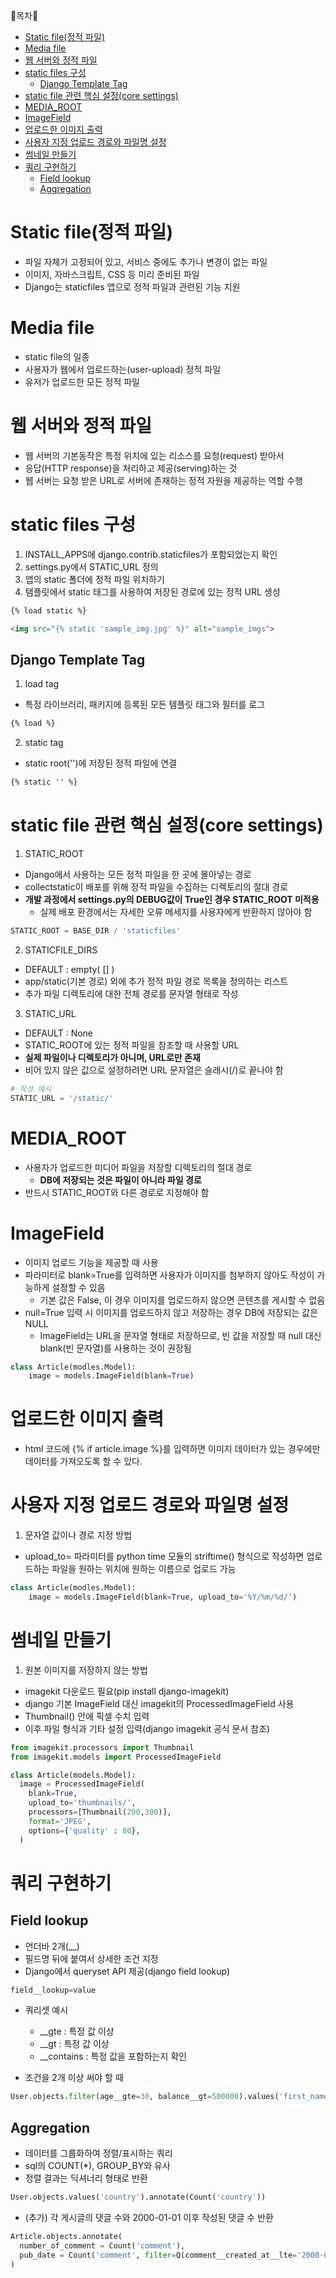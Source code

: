 🔔목차🔔

- [Static file(정적 파일)](#static-file정적-파일)
- [Media file](#media-file)
- [웹 서버와 정적 파일](#웹-서버와-정적-파일)
- [static files 구성](#static-files-구성)
  - [Django Template Tag](#django-template-tag)
- [static file 관련 핵심 설정(core settings)](#static-file-관련-핵심-설정core-settings)
- [MEDIA_ROOT](#media_root)
- [ImageField](#imagefield)
- [업로드한 이미지 출력](#업로드한-이미지-출력)
- [사용자 지정 업로드 경로와 파일명 설정](#사용자-지정-업로드-경로와-파일명-설정)
- [썸네일 만들기](#썸네일-만들기)
- [쿼리 구현하기](#쿼리-구현하기)
  - [Field lookup](#field-lookup)
  - [Aggregation](#aggregation)


# Static file(정적 파일)

- 파일 자체가 고정되어 있고, 서비스 중에도 추가나 변경이 없는 파일
- 이미지, 자바스크립트, CSS 등 미리 준비된 파일
- Django는 staticfiles 앱으로 정적 파일과 관련된 기능 지원

# Media file

- static file의 일종
- 사용자가 웹에서 업로드하는(user-upload) 정적 파일
- 유저가 업로드한 모든 정적 파일

# 웹 서버와 정적 파일

- 웹 서버의 기본동작은 특정 위치에 있는 리소스를 요청(request) 받아서 
- 응답(HTTP response)을 처리하고 제공(serving)하는 것
- 웹 서버는 요청 받은 URL로 서버에 존재하는 정적 자원을 제공하는 역할 수행

# static files 구성

1. INSTALL_APPS에 django.contrib.staticfiles가 포함되었는지 확인
2. settings.py에서 STATIC_URL 정의
3. 앱의 static 폴더에 정적 파일 위치하기
4. 탬플릿에서 static 태그를 사용하여 저장된 경로에 있는 정적 URL 생성

```html
{% load static %}

<img src="{% static 'sample_img.jpg' %}" alt="sample_imgs">
```

## Django Template Tag

1. load tag

- 특정 라이브러리, 패키지에 등록된 모든 템플릿 태그와 필터를 로그

```html
{% load %}
```

2. static tag

- static root('')에 저장된 정적 파일에 연결

```html
{% static '' %}
```

# static file 관련 핵심 설정(core settings)

1. STATIC_ROOT

- Django에서 사용하는 모든 정적 파일을 한 곳에 몰아넣는 경로
- collectstatic이 배포를 위해 정적 파일을 수집하는 디렉토리의 절대 경로
- **개발 과정에서 settings.py의 DEBUG값이 True인 경우 STATIC_ROOT 미적용**
  - 실제 배포 환경에서는 자세한 오류 메세지를 사용자에게 반환하지 않아야 함

```python
STATIC_ROOT = BASE_DIR / 'staticfiles'
```

2. STATICFILE_DIRS

- DEFAULT : empty( [] )
- app/static(기본 경로) 외에 추가 정적 파일 경로 목록을 정의하는 리스트
- 추가 파일 디렉토리에 대한 전체 경로를 문자열 형태로 작성

3. STATIC_URL

- DEFAULT : None
- STATIC_ROOT에 있는 정적 파일을 참조할 때 사용할 URL
- **실제 파일이나 디렉토리가 아니며, URL로만 존재**
- 비어 있지 않은 값으로 설정하려면 URL 문자열은 슬래시(/)로 끝나야 함

```python
# 작성 예시
STATIC_URL = '/static/'
```

# MEDIA_ROOT

- 사용자가 업로드한 미디어 파일을 저장할 디렉토리의 절대 경로
  - **DB에 저장되는 것은 파일이 아니라 파일 경로**
- 반드시 STATIC_ROOT와 다른 경로로 지정해야 함

# ImageField

- 이미지 업로드 기능을 제공할 때 사용
- 파라미터로 blank=True를 입력하면 사용자가 이미지를 첨부하지 않아도 작성이 가능하게 설정할 수 있음
  - 기본 값은 False, 이 경우 이미지를 업로드하지 않으면 콘텐츠를 게시할 수 없음
- null=True 입력 시 이미지를 업로드하지 않고 저장하는 경우 DB에 저장되는 값은 NULL
  - ImageField는 URL을 문자열 형태로 저장하므로, 빈 값을 저장할 때 null 대신 blank(빈 문자열)를 사용하는 것이 권장됨 

```python
class Article(modles.Model):
    image = models.ImageField(blank=True)
```

# 업로드한 이미지 출력

- html 코드에 {% if article.image %}를 입력하면 이미지 데이터가 있는 경우에만 데이터를 가져오도록 할 수 있다.

# 사용자 지정 업로드 경로와 파일명 설정

1. 문자열 값이나 경로 지정 방법

- upload_to= 파라미터를 python time 모듈의 striftime() 형식으로 작성하면 업로드하는 파일을 원하는 위치에 원하는 이름으로 업로드 가능

```python
class Article(modles.Model):
    image = models.ImageField(blank=True, upload_to='%Y/%m/%d/')
```

# 썸네일 만들기

1. 원본 이미지를 저장하지 않는 방법

- imagekit 다운로드 필요(pip install django-imagekit)
- django 기본 ImageField 대신 imagekit의 ProcessedImageField 사용
- Thumbnail() 안에 픽셀 수치 입력
- 이후 파일 형식과 기타 설정 입력(django imagekit 공식 문서 참조)

```python
from imagekit.processors import Thumbnail
from imagekit.models import ProcessedImageField

class Article(models.Model):
  image = ProcessedImageField(
    blank=True,
    upload_to='thumbnails/',
    processors=[Thumbnail(200,300)],
    format='JPEG',
    options={'quality' : 80},
  )
```

# 쿼리 구현하기

## Field lookup

- 언더바 2개(__)
- 필드명 뒤에 붙여서 상세한 조건 지정
- Django에서 queryset API 제공(django field lookup)

```python
field__lookup=value
```

- 쿼리셋 예시
  - __gte : 특정 값 이상
  - __gt : 특정 값 이상
  - __contains : 특정 값을 포함하는지 확인

- 조건을 2개 이상 써야 할 때

```python
User.objects.filter(age__gte=30, balance__gt=500000).values('first_name', 'age', 'balance')
```

## Aggregation

- 데이터를 그룹화하여 정렬/표시하는 쿼리
- sql의 COUNT(*), GROUP_BY와 유사
- 정렬 결과는 딕셔너리 형태로 반환

```python
User.objects.values('country').annotate(Count('country'))
```

- (추가) 각 게시글의 댓글 수와 2000-01-01 이후 작성된 댓글 수 반환

```python
Article.objects.annotate(
  number_of_comment = Count('comment'),
  pub_date = Count('comment', filter=Q(comment__created_at__lte='2000-01-01')),
)
```